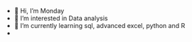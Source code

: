 - 👋 Hi, I’m Monday
- 👀 I’m interested in Data analysis
- 🌱 I’m currently learning sql, advanced excel, python and R
- 
<!---
Monday-Michael/Monday-Michael is a ✨ special ✨ repository because its `README.md` (this file) appears on your GitHub profile.
You can click the Preview link to take a look at your changes.
--->
